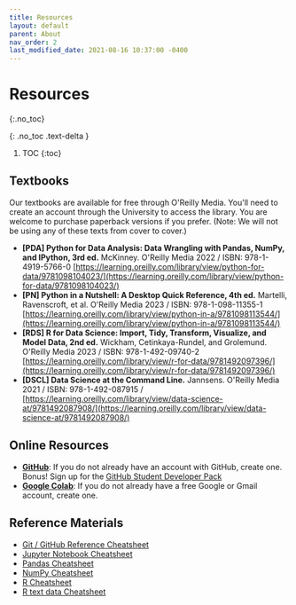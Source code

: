 ```yaml
---
title: Resources
layout: default
parent: About
nav_order: 2
last_modified_date: 2021-08-16 10:37:00 -0400
---
```


# Resources
{:.no_toc}

{: .no_toc .text-delta }

1. TOC
{:toc}

## Textbooks

Our textbooks are available for free through O'Reilly Media. You'll need to create an account through the University to access the library. You are welcome to purchase paperback versions if you prefer. (Note: We will not be using any of these texts from cover to cover.)

- **[PDA] Python for Data Analysis: Data Wrangling with Pandas, NumPy, and IPython, 3rd ed.** McKinney. O'Reilly Media 2022 / ISBN: 978-1-4919-5766-0 [https://learning.oreilly.com/library/view/python-for-data/9781098104023/](https://learning.oreilly.com/library/view/python-for-data/9781098104023/)
- **[PN] Python in a Nutshell: A Desktop Quick Reference, 4th ed.** Martelli, Ravenscroft, et al. O'Reilly Media 2023 / ISBN: 978-1-098-11355-1 [https://learning.oreilly.com/library/view/python-in-a/9781098113544/](https://learning.oreilly.com/library/view/python-in-a/9781098113544/)
- **[RDS] R for Data Science: Import, Tidy, Transform, Visualize, and Model Data, 2nd ed.** Wickham, Cetinkaya-Rundel, and Grolemund. O'Reilly Media 2023 / ISBN: 978-1-492-09740-2 [https://learning.oreilly.com/library/view/r-for-data/9781492097396/](https://learning.oreilly.com/library/view/r-for-data/9781492097396/)
- **[DSCL] Data Science at the Command Line.** Jannsens. O'Reilly Media 2021 / ISBN: 978-1-492-087915 / [https://learning.oreilly.com/library/view/data-science-at/9781492087908/](https://learning.oreilly.com/library/view/data-science-at/9781492087908/)

## Online Resources

- [**GitHub**](https://github.com/): If you do not already have an account with GitHub, create one. Bonus! Sign up for the [GitHub Student Developer Pack](https://education.github.com/pack)
- [**Google Colab**](https://colab.research.google.com/): If you do not already have a free Google or Gmail account, create one.

## Reference Materials

- [Git / GitHub Reference Cheatsheet](https://canvas.its.virginia.edu/courses/78571/files?preview=2505213)
- [Jupyter Notebook Cheatsheet](https://canvas.its.virginia.edu/courses/78571/files?preview=2505502)
- [Pandas Cheatsheet](https://canvas.its.virginia.edu/courses/78571/files?preview=2505505)
- [NumPy Cheatsheet](https://canvas.its.virginia.edu/courses/78571/files?preview=2505503)
- [R Cheatsheet](https://images.datacamp.com/image/upload/v1654763044/Marketing/Blog/R_Cheat_Sheet.pdf)
- [R text data Cheatsheet](https://images.datacamp.com/image/upload/v1671098754/Marketing/Blog/Working_With_Text_Data_in_R.pdf)